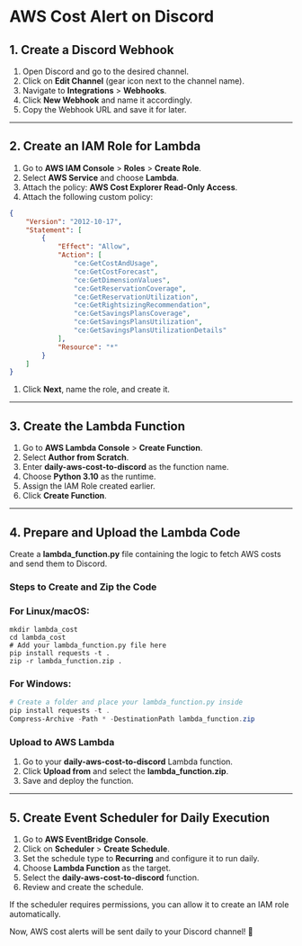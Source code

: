 # AWS Cost Alert on Discord

## **1. Create a Discord Webhook**

1. Open Discord and go to the desired channel.
2. Click on **Edit Channel** (gear icon next to the channel name).
3. Navigate to **Integrations** > **Webhooks**.
4. Click **New Webhook** and name it accordingly.
5. Copy the Webhook URL and save it for later.

---

## **2. Create an IAM Role for Lambda**

1. Go to **AWS IAM Console** > **Roles** > **Create Role**.
2. Select **AWS Service** and choose **Lambda**.
3. Attach the policy: **AWS Cost Explorer Read-Only Access**.
4. Attach the following custom policy:

```json
{
    "Version": "2012-10-17",
    "Statement": [
        {
            "Effect": "Allow",
            "Action": [
                "ce:GetCostAndUsage",
                "ce:GetCostForecast",
                "ce:GetDimensionValues",
                "ce:GetReservationCoverage",
                "ce:GetReservationUtilization",
                "ce:GetRightsizingRecommendation",
                "ce:GetSavingsPlansCoverage",
                "ce:GetSavingsPlansUtilization",
                "ce:GetSavingsPlansUtilizationDetails"
            ],
            "Resource": "*"
        }
    ]
}

```

1. Click **Next**, name the role, and create it.

---

## **3. Create the Lambda Function**

1. Go to **AWS Lambda Console** > **Create Function**.
2. Select **Author from Scratch**.
3. Enter **daily-aws-cost-to-discord** as the function name.
4. Choose **Python 3.10** as the runtime.
5. Assign the IAM Role created earlier.
6. Click **Create Function**.

---

## **4. Prepare and Upload the Lambda Code**

Create a **lambda_function.py** file containing the logic to fetch AWS costs and send them to Discord.

### **Steps to Create and Zip the Code**

### **For Linux/macOS:**

```
mkdir lambda_cost
cd lambda_cost
# Add your lambda_function.py file here
pip install requests -t .
zip -r lambda_function.zip .

```

### **For Windows:**

```powershell
# Create a folder and place your lambda_function.py inside
pip install requests -t .
Compress-Archive -Path * -DestinationPath lambda_function.zip

```

### **Upload to AWS Lambda**

1. Go to your **daily-aws-cost-to-discord** Lambda function.
2. Click **Upload from** and select the **lambda_function.zip**.
3. Save and deploy the function.

---

## **5. Create Event Scheduler for Daily Execution**

1. Go to **AWS EventBridge Console**.
2. Click on **Scheduler** > **Create Schedule**.
3. Set the schedule type to **Recurring** and configure it to run daily.
4. Choose **Lambda Function** as the target.
5. Select the **daily-aws-cost-to-discord** function.
6. Review and create the schedule.

If the scheduler requires permissions, you can allow it to create an IAM role automatically.

Now, AWS cost alerts will be sent daily to your Discord channel! 🎉